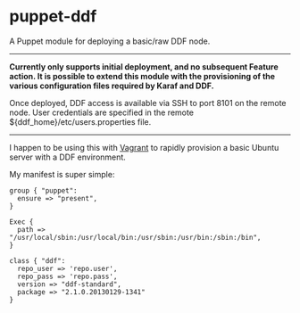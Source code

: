 # puppet-ddf

A Puppet module for deploying a basic/raw DDF node.

---

**Currently only supports initial deployment, and no subsequent Feature
action.  It is possible to extend this module with the provisioning of
the various configuration files required by Karaf and DDF.**

Once deployed, DDF access is available via SSH to port 8101 on the remote node.  User credentials are specified in the remote ${ddf_home}/etc/users.properties file.

---

I happen to be using this with [Vagrant](http://vagrantup.com) to rapidly provision a basic Ubuntu server with a DDF environment.

My manifest is super simple:

```
group { "puppet":
  ensure => "present",
}

Exec {
  path => "/usr/local/sbin:/usr/local/bin:/usr/sbin:/usr/bin:/sbin:/bin",
}

class { "ddf": 
  repo_user => 'repo.user',
  repo_pass => 'repo.pass',
  version => "ddf-standard", 
  package => "2.1.0.20130129-1341"
}
```